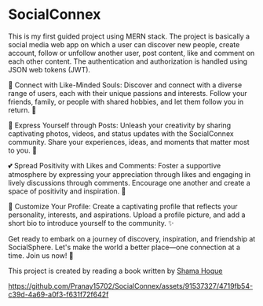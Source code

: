 # SocialConnex
This is my first guided project using MERN stack. The project is basically a social media web app on which a user can discover new people, create account, follow or unfollow another user, post content, like and comment on each other content. The authentication and authorization is handled using JSON web tokens (JWT). 

👥 Connect with Like-Minded Souls:
Discover and connect with a diverse range of users, each with their unique passions and interests. Follow your friends, family, or people with shared hobbies, and let them follow you in return. 🤝

📸 Express Yourself through Posts:
Unleash your creativity by sharing captivating photos, videos, and status updates with the SocialConnex community. Share your experiences, ideas, and moments that matter most to you. 📸

💕 Spread Positivity with Likes and Comments:
Foster a supportive atmosphere by expressing your appreciation through likes and engaging in lively discussions through comments. Encourage one another and create a space of positivity and inspiration. 💬

👤 Customize Your Profile:
Create a captivating profile that reflects your personality, interests, and aspirations. Upload a profile picture, and add a short bio to introduce yourself to the community. ✨

Get ready to embark on a journey of discovery, inspiration, and friendship at SocialSphere. Let's make the world a better place—one connection at a time. Join us now! 🚀

This project is created by reading a book written by [Shama Hoque](https://github.com/shamahoque)


https://github.com/Pranay15702/SocialConnex/assets/91537327/4719fb54-c39d-4a69-a0f3-f631f72f642f

